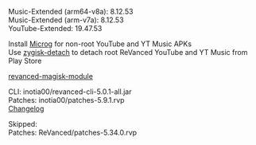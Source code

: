 Music-Extended (arm64-v8a): 8.12.53  
Music-Extended (arm-v7a): 8.12.53  
YouTube-Extended: 19.47.53  

Install [Microg](https://github.com/ReVanced/GmsCore/releases) for non-root YouTube and YT Music APKs  
Use [zygisk-detach](https://github.com/j-hc/zygisk-detach) to detach root ReVanced YouTube and YT Music from Play Store  

[revanced-magisk-module](https://github.com/j-hc/revanced-magisk-module)
  
CLI: inotia00/revanced-cli-5.0.1-all.jar  
Patches: inotia00/patches-5.9.1.rvp  
[Changelog](https://github.com/inotia00/revanced-patches/releases/tag/v5.9.1)  

Skipped:  
Patches: ReVanced/patches-5.34.0.rvp    
